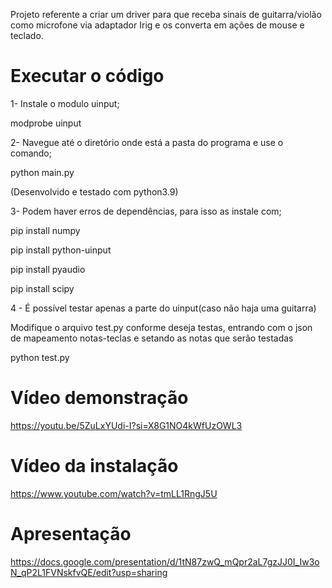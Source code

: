 Projeto referente a criar um driver para que receba sinais de guitarra/violão como microfone via adaptador Irig e os converta em ações de mouse e teclado.

# Executar o código

1- Instale o modulo uinput;

  modprobe uinput

2- Navegue até o diretório onde está a pasta do programa e use o comando;
  
  python main.py

  (Desenvolvido e testado com python3.9)

3- Podem haver erros de dependências, para isso as instale com;

  pip install numpy

  pip install python-uinput

  pip install pyaudio

  pip install scipy

4 - É possível testar apenas a parte do uinput(caso não haja uma guitarra)

  Modifique o arquivo test.py conforme deseja testas, entrando com o json de mapeamento notas-teclas e setando as notas que serão testadas

  python test.py

  # Vídeo demonstração

  https://youtu.be/5ZuLxYUdi-I?si=X8G1NO4kWfUzOWL3

  # Vídeo da instalação

  https://www.youtube.com/watch?v=tmLL1RngJ5U

  # Apresentação

  https://docs.google.com/presentation/d/1tN87zwQ_mQpr2aL7gzJJ0I_Iw3oN_qP2L1FVNskfvQE/edit?usp=sharing
  
